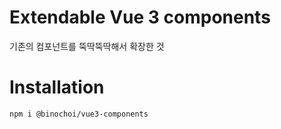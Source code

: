 # Extendable Vue 3 components
기존의 컴포넌트를 뚝딱뚝딱해서 확장한 것

# Installation
```bash
npm i @binochoi/vue3-components
```